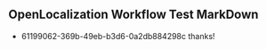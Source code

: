 ## OpenLocalization Workflow Test MarkDown
* 61199062-369b-49eb-b3d6-0a2db884298c thanks!

<!--HONumber=Jan17_HO2-->


